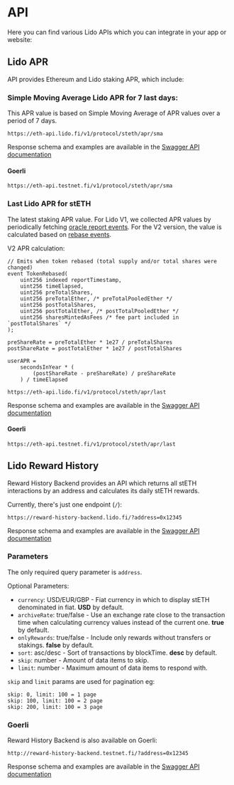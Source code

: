 # API

Here you can find various Lido APIs which you can integrate in your app or website:

## Lido APR

API provides Ethereum and Lido staking APR, which include:

### **Simple Moving Average Lido APR for 7 last days:**

This APR value is based on Simple Moving Average of APR values over a period of 7 days.

```
https://eth-api.lido.fi/v1/protocol/steth/apr/sma
```

Response schema and examples are available in the [Swagger API documentation](https://eth-api.lido.fi/api/static/index.html#/APR%20for%20Eth%20and%20stEth/ProtocolController_findSmaAPRforSTETH)

#### Goerli

```
https://eth-api.testnet.fi/v1/protocol/steth/apr/sma
```

### **Last Lido APR for stETH**

The latest staking APR value. For Lido V1, we collected APR values by periodically fetching [oracle report events](../contracts/legacy-oracle#posttotalshares). For the V2 version, the value is calculated based on [rebase events](https://github.com/lidofinance/lido-dao/blob/e45c4d6/contracts/0.4.24/Lido.sol#L232).

V2 APR calculation:

```
// Emits when token rebased (total supply and/or total shares were changed)
event TokenRebased(
    uint256 indexed reportTimestamp,
    uint256 timeElapsed,
    uint256 preTotalShares,
    uint256 preTotalEther, /* preTotalPooledEther */
    uint256 postTotalShares,
    uint256 postTotalEther, /* postTotalPooledEther */
    uint256 sharesMintedAsFees /* fee part included in `postTotalShares` */
);

preShareRate = preTotalEther * 1e27 / preTotalShares
postShareRate = postTotalEther * 1e27 / postTotalShares

userAPR =
    secondsInYear * (
        (postShareRate - preShareRate) / preShareRate
    ) / timeElapsed
```

```
https://eth-api.lido.fi/v1/protocol/steth/apr/last
```

Response schema and examples are available in the [Swagger API documentation](https://eth-api.lido.fi/api/static/index.html#/APR%20for%20Eth%20and%20stEth/ProtocolController_findLastAPRforSTETH)

#### Goerli

```
https://eth-api.testnet.fi/v1/protocol/steth/apr/last
```

## Lido Reward History

Reward History Backend provides an API which returns all stETH interactions by an address and calculates its daily stETH rewards.

Currently, there's just one endpoint (`/`):

```
https://reward-history-backend.lido.fi/?address=0x12345
```

Response schema and examples are available in the [Swagger API documentation](https://reward-history-backend.lido.fi/api)

### Parameters

The only required query parameter is `address`.

Optional Parameters:

- `currency`: USD/EUR/GBP - Fiat currency in which to display stETH denominated in fiat. **USD** by default.
- `archiveRate`: true/false - Use an exchange rate close to the transaction time when calculating currency values instead of the current one. **true** by default.
- `onlyRewards`: true/false - Include only rewards without transfers or stakings. **false** by default.
- `sort`: asc/desc - Sort of transactions by blockTime. **desc** by default.
- `skip`: number - Amount of data items to skip.
- `limit`: number - Maximum amount of data items to respond with.

`skip` and `limit` params are used for pagination eg:

```
skip: 0, limit: 100 = 1 page
skip: 100, limit: 100 = 2 page
skip: 200, limit: 100 = 3 page
```

### Goerli

Reward History Backend is also available on Goerli:

```
http://reward-history-backend.testnet.fi/?address=0x12345
```

Response schema and examples are available in the [Swagger API documentation](https://reward-history-backend.testnet.fi/api)
